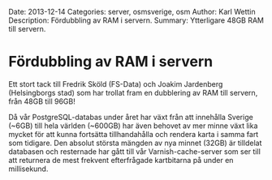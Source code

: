 Date: 2013-12-14
Categories: server, osmsverige, osm
Author: Karl Wettin
Description: Fördubbling av RAM i servern.
Summary: Ytterligare 48GB RAM till servern.


# Fördubbling av RAM i servern

Ett stort tack till Fredrik Sköld (FS-Data) och Joakim Jardenberg (Helsingborgs stad) som har trollat fram en dubblering av RAM till servern, från 48GB till 96GB!

Då vår PostgreSQL-databas under året har växt från att innehålla Sverige (~6GB) till hela världen (~600GB) har även behovet av  mer minne växt lika mycket för att 
kunna fortsätta tillhandahålla och rendera karta i samma fart som tidigare. Den absolut största mängden av nya minnet (32GB) är tilldelat databasen och resternade 
har gått till vår Varnish-cache-server som ser till att returnera de mest frekvent efterfrågade kartbitarna på under en millisekund.
